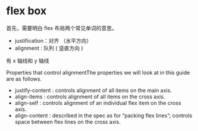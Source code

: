 # flex box

首先，需要明白 flex 布局两个常见单词的意思。

- justification：对齐 （水平方向）
- alignment : 队列 ( 竖直方向 )

有 x 轴线和 y 轴线

Properties that control alignmentThe properties we will look at in this guide are as follows.

- justify-content : controls alignment of all items on the main axis.
- align-items : controls alignment of all items on the cross axis.
- align-self : controls alignment of an individual flex item on the cross axis.
- align-content : described in the spec as for “packing flex lines”; controls space between flex lines on the cross axis.
